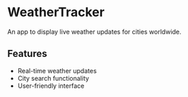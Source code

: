 # WeatherTracker
An app to display live weather updates for cities worldwide.

## Features
- Real-time weather updates
- City search functionality
- User-friendly interface
